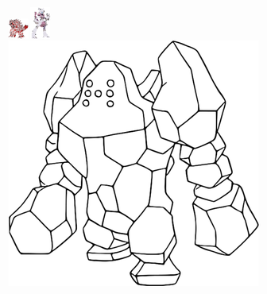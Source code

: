<img src = "https://github.com/mosroormofizarman/Demon-Lives/blob/main/Others/pxArt%20(1).png" />


<img src = "https://github.com/mosroormofizarman/Demon-Lives/blob/main/Others/pxArt(2).png" />


<img src = "https://github.com/mosroormofizarman/Demon-Lives/blob/main/Others/demo%20xArt%20(3).png" />
